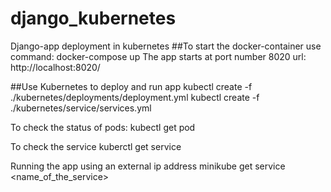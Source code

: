 # django_kubernetes
Django-app deployment in kubernetes
##To start the docker-container use command:
docker-compose up
The app starts at port number 8020
url:  http://localhost:8020/

##Use Kubernetes to deploy and run app
kubectl create -f ./kubernetes/deployments/deployment.yml
kubectl create -f ./kubernetes/service/services.yml

To check the status of pods:
kubectl get pod

To check the service
kuberctl get service

Running the app using an external ip address
minikube get service <name_of_the_service>
